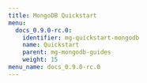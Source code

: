```yaml
---
title: MongoDB Quickstart
menu:
  docs_0.9.0-rc.0:
    identifier: mg-quickstart-mongodb
    name: Quickstart
    parent: mg-mongodb-guides
    weight: 15
menu_name: docs_0.9.0-rc.0
---
```

